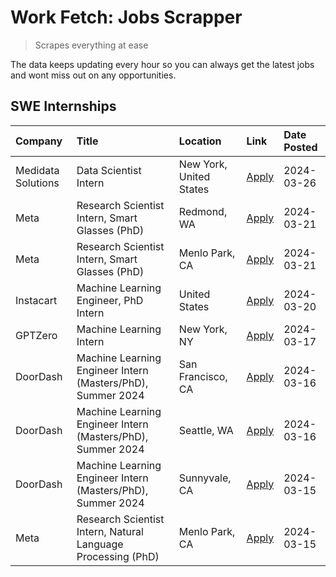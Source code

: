 # Work Fetch: Jobs Scrapper
> Scrapes everything at ease

The data keeps updating every hour so you can always get the latest jobs and wont miss out on any opportunities.

## SWE Internships
<!--START_SECTION:workfetch-->
| Company            | Title                                                        | Location                | Link                                                                                                                                                                                                                                                                     | Date Posted   |
|:-------------------|:-------------------------------------------------------------|:------------------------|:-------------------------------------------------------------------------------------------------------------------------------------------------------------------------------------------------------------------------------------------------------------------------|:--------------|
| Medidata Solutions | Data Scientist Intern                                        | New York, United States | [Apply](https://www.linkedin.com/jobs/view/data-scientist-intern-at-medidata-solutions-3810253704?refId=SzgsKVYmul5AxN8Dw%2BfXbg%3D%3D&trackingId=gtwixrKb4VR4KrAzxrQBuQ%3D%3D&position=11&pageNum=0&trk=public_jobs_jserp-result_search-card)                           | 2024-03-26    |
| Meta               | Research Scientist Intern, Smart Glasses (PhD)               | Redmond, WA             | [Apply](https://www.linkedin.com/jobs/view/research-scientist-intern-smart-glasses-phd-at-meta-3811304794?refId=SzgsKVYmul5AxN8Dw%2BfXbg%3D%3D&trackingId=dWcsUDezYRoFPAwBnS35%2Bw%3D%3D&position=9&pageNum=0&trk=public_jobs_jserp-result_search-card)                  | 2024-03-21    |
| Meta               | Research Scientist Intern, Smart Glasses (PhD)               | Menlo Park, CA          | [Apply](https://www.linkedin.com/jobs/view/research-scientist-intern-smart-glasses-phd-at-meta-3811308332?refId=SzgsKVYmul5AxN8Dw%2BfXbg%3D%3D&trackingId=fuiZVvN3ML36QY4p3u7WVg%3D%3D&position=13&pageNum=0&trk=public_jobs_jserp-result_search-card)                   | 2024-03-21    |
| Instacart          | Machine Learning Engineer, PhD Intern                        | United States           | [Apply](https://www.linkedin.com/jobs/view/machine-learning-engineer-phd-intern-at-instacart-3815634369?refId=SzgsKVYmul5AxN8Dw%2BfXbg%3D%3D&trackingId=EbzV3FfwWxBqIE92nNyWVQ%3D%3D&position=5&pageNum=0&trk=public_jobs_jserp-result_search-card)                      | 2024-03-20    |
| GPTZero            | Machine Learning Intern                                      | New York, NY            | [Apply](https://www.linkedin.com/jobs/view/machine-learning-intern-at-gptzero-3860723963?refId=SzgsKVYmul5AxN8Dw%2BfXbg%3D%3D&trackingId=8aBY2wl7NU6u6tTgRylxdw%3D%3D&position=10&pageNum=0&trk=public_jobs_jserp-result_search-card)                                    | 2024-03-17    |
| DoorDash           | Machine Learning Engineer Intern (Masters/PhD), Summer 2024  | San Francisco, CA       | [Apply](https://www.linkedin.com/jobs/view/machine-learning-engineer-intern-masters-phd-summer-2024-at-doordash-3736457737?refId=SzgsKVYmul5AxN8Dw%2BfXbg%3D%3D&trackingId=bTao82PIGGpi2Hp8F6XMWQ%3D%3D&position=3&pageNum=0&trk=public_jobs_jserp-result_search-card)   | 2024-03-16    |
| DoorDash           | Machine Learning Engineer Intern (Masters/PhD), Summer 2024  | Seattle, WA             | [Apply](https://www.linkedin.com/jobs/view/machine-learning-engineer-intern-masters-phd-summer-2024-at-doordash-3736455966?refId=SzgsKVYmul5AxN8Dw%2BfXbg%3D%3D&trackingId=pqLUNPqblya7zHqUEjm%2BVw%3D%3D&position=4&pageNum=0&trk=public_jobs_jserp-result_search-card) | 2024-03-16    |
| DoorDash           | Machine Learning Engineer Intern (Masters/PhD), Summer 2024  | Sunnyvale, CA           | [Apply](https://www.linkedin.com/jobs/view/machine-learning-engineer-intern-masters-phd-summer-2024-at-doordash-3736454973?refId=SzgsKVYmul5AxN8Dw%2BfXbg%3D%3D&trackingId=JEysduPFopeirEMMKjhoPw%3D%3D&position=2&pageNum=0&trk=public_jobs_jserp-result_search-card)   | 2024-03-15    |
| Meta               | Research Scientist Intern, Natural Language Processing (PhD) | Menlo Park, CA          | [Apply](https://www.linkedin.com/jobs/view/research-scientist-intern-natural-language-processing-phd-at-meta-3858718375?refId=SzgsKVYmul5AxN8Dw%2BfXbg%3D%3D&trackingId=KapkGr9wkM057rBiUP1a0A%3D%3D&position=12&pageNum=0&trk=public_jobs_jserp-result_search-card)     | 2024-03-15    |
<!--END_SECTION:workfetch-->
